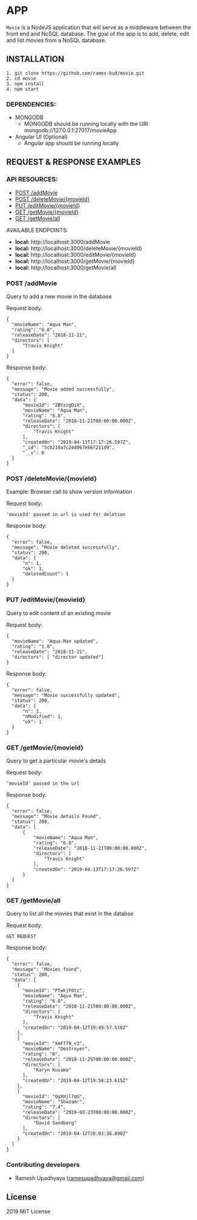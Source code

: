 # APP
`Movie` is a NodeJS application that will serve as a middleware between the front end and NoSQL database.
The goal of the app is to add, delete, edit and list movies from a NoSQL database.

## INSTALLATION
```
1. git clone https://github.com/rames-bud/movie.git
2. cd movie
3. npm install
4. npm start
```
### DEPENDENCIES:

- MONGODB
  - MONGODB should be running locally with the URI mongodb://127.0.0.1:27017/movieApp
- Angular UI (Optional)
  - Angular app should be running locally

## REQUEST & RESPONSE EXAMPLES

### API RESOURCES:

- [POST /addMovie](#post-addMovie)
- [POST /deleteMovie/{movieId}](#post-deleteMovie/{movieId})
- [PUT /editMovie/{movieId}](#put-editMovie/{movieId})
- [GET /getMovie/{movieId}](#get-getMovie/{movieId})
- [GET /getMovie/all](#get-getMovie/all)


AVAILABLE ENDPOINTS:
- **local:** http://localhost:3000/addMovie
- **local:** http://localhost:3000/deleteMovie/{movieId}
- **local:** http://localhost:3000/editMovie/{movieId}
- **local:** http://localhost:3000/getMovie/{movieId}
- **local:** http://localhost:3000/getMovie/all


### POST /addMovie

Query to add a new movie in the database

Request body:
```
{
  "movieName": "Aqua Man",
  "rating": "6.8",
  "releaseDate": "2018-11-21",
  "directors": [
      "Travis Knight"
  ]
}
```
Response body:
```
{
  "error": false,
  "message": "Movie added successfully",
  "status": 200,
  "data": {
      "movieId": "2BYzzgDiX",
      "movieName": "Aqua Man",
      "rating": "6.8",
      "releaseDate": "2018-11-21T00:00:00.000Z",
      "directors": [
          "Travis Knight"
      ],
      "createdOn": "2019-04-13T17:17:26.597Z",
      "_id": "5cb219a7c24d067e867211d9",
      "__v": 0
  }
}
```

### POST /deleteMovie/{movieId}

Example: Browser call to show version information

Request body:
```
'movieId' passed in url is used for deletion
```
Response body:
```
{
  "error": false,
  "message": "Movie deleted successfully",
  "status": 200,
  "data": {
      "n": 1,
      "ok": 1,
      "deletedCount": 1
  }
}
```

### PUT /editMovie/{movieId}

Query to edit content of an existing movie

Request body:
```
{
  "movieName": "Aqua Man updated",
  "rating": "1.0",
  "releaseDate": "2018-11-21",
  "directors": [ "director updated"]
}
```
Response body:
```
{
  "error": false,
  "message": "Movie successfully updated",
  "status": 200,
  "data": {
      "n": 1,
      "nModified": 1,
      "ok": 1
  }
}
```

### GET /getMovie/{movieId}

Query to get a particular movie's details

Request body:
```
'movieId' passed in the url
```
Response body:
```
{
  "error": false,
  "message": "Movie details Found",
  "status": 200,
  "data": [
      {
          "movieName": "Aqua Man",
          "rating": "6.8",
          "releaseDate": "2018-11-21T00:00:00.000Z",
          "directors": [
              "Travis Knight"
          ],
          "createdOn": "2019-04-13T17:17:26.597Z"
      }
  ]
}
```

### GET /getMovie/all

Query to list all the movies that exist in the databse

Request body:
```
GET REQUEST
```
Response body:
```
{
  "error": false,
  "message": "Movies found",
  "status": 200,
  "data": [
    {
      "movieId": "PfwkjF6tz",
      "movieName": "Aqua Man",
      "rating": "6.8",
      "releaseDate": "2018-11-21T00:00:00.000Z",
      "directors": [
          "Travis Knight"
      ],
      "createdOn": "2019-04-12T19:49:57.518Z"
    },
    {
      "movieId": "XmFf79_v3",
      "movieName": "Destroyer",
      "rating": "6",
      "releaseDate": "2018-11-25T00:00:00.000Z",
      "directors": [
          "Karyn Kusama"
      ],
      "createdOn": "2019-04-12T19:58:23.615Z"
    },
    {
      "movieId": "QgXmjl7qG",
      "movieName": "Shazam!",
      "rating": "7.4",
      "releaseDate": "2019-03-23T00:00:00.000Z",
      "directors": [
          "David Sandberg"
      ],
      "createdOn": "2019-04-12T20:03:36.890Z"
    }
  ]
}
```

### Contributing developers
* Ramesh Upadhyaya (ramesupadhyaya@gmail.com)

## License
2019 MIT License
